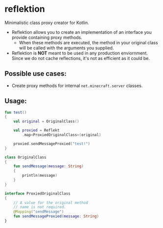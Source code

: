 # reflektion
Minimalistic class proxy creator for Kotlin.
 - Reflektion allows you to create an implementation of an interface you provide containing proxy methods.
   - When these methods are executed, the method in your original class will be called with the arguments you supplied.
 - Reflektion is **NOT** meant to be used in any production enviornment. Since we do not cache reflections, it's not as efficient as it could be.

## Possible use cases:
 - Create proxy methods for internal `net.minecraft.server` classes.

## Usage:
```kotlin
fun test()
{
    val original = OriginalClass()

    val proxied = Reflekt
        .map<ProxiedOriginalClass>(original)

    proxied.sendMessageProxied("test!")
}

class OriginalClass
{
    fun sendMessage(message: String)
    {
        println(message)
    }
}

interface ProxiedOriginalClass
{
    // A value for the original method 
    // name is not required.
    @Mapping("sendMessage")
    fun sendMessageProxied(message: String)
}
```
